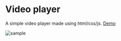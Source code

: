 # Video player

A simple video player made using html/css/js.  [Demo](https://alexsmkh.github.io/video-player/)

![sample](sample.gif)
